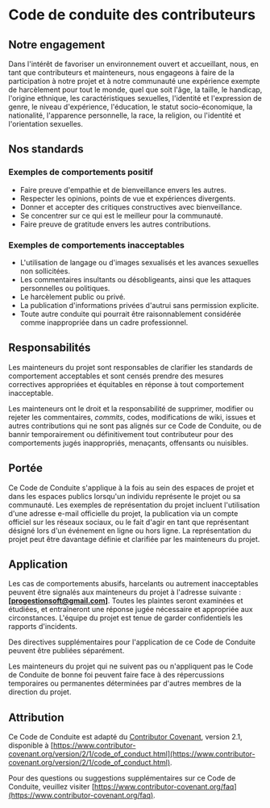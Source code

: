 # Code de conduite des contributeurs

## Notre engagement

Dans l'intérêt de favoriser un environnement ouvert et accueillant, nous, en tant que contributeurs et mainteneurs, nous engageons à faire de la participation à notre projet et à notre communauté une expérience exempte de harcèlement pour tout le monde, quel que soit l'âge, la taille, le handicap, l'origine ethnique, les caractéristiques sexuelles, l'identité et l'expression de genre, le niveau d'expérience, l'éducation, le statut socio-économique, la nationalité, l'apparence personnelle, la race, la religion, ou l'identité et l'orientation sexuelles.

## Nos standards

### Exemples de comportements positif
- Faire preuve d'empathie et de bienveillance envers les autres.
- Respecter les opinions, points de vue et expériences divergents.
- Donner et accepter des critiques constructives avec bienveillance.
- Se concentrer sur ce qui est le meilleur pour la communauté.
- Faire preuve de gratitude envers les autres contributions.

### Exemples de comportements inacceptables
- L'utilisation de langage ou d'images sexualisés et les avances sexuelles non sollicitées.
- Les commentaires insultants ou désobligeants, ainsi que les attaques personnelles ou politiques.
- Le harcèlement public ou privé.
- La publication d'informations privées d'autrui sans permission explicite.
- Toute autre conduite qui pourrait être raisonnablement considérée comme inappropriée dans un cadre professionnel.

## Responsabilités

Les mainteneurs du projet sont responsables de clarifier les standards de comportement acceptables et sont censés prendre des mesures correctives appropriées et équitables en réponse à tout comportement inacceptable.

Les mainteneurs ont le droit et la responsabilité de supprimer, modifier ou rejeter les commentaires, *commits*, codes, modifications de wiki, issues et autres contributions qui ne sont pas alignés sur ce Code de Conduite, ou de bannir temporairement ou définitivement tout contributeur pour des comportements jugés inappropriés, menaçants, offensants ou nuisibles.

## Portée

Ce Code de Conduite s'applique à la fois au sein des espaces de projet et dans les espaces publics lorsqu'un individu représente le projet ou sa communauté. Les exemples de représentation du projet incluent l'utilisation d'une adresse e-mail officielle du projet, la publication via un compte officiel sur les réseaux sociaux, ou le fait d'agir en tant que représentant désigné lors d'un événement en ligne ou hors ligne. La représentation du projet peut être davantage définie et clarifiée par les mainteneurs du projet.

## Application

Les cas de comportements abusifs, harcelants ou autrement inacceptables peuvent être signalés aux mainteneurs du projet à l'adresse suivante : **[progestionsoft@gmail.com]**. Toutes les plaintes seront examinées et étudiées, et entraîneront une réponse jugée nécessaire et appropriée aux circonstances. L'équipe du projet est tenue de garder confidentiels les rapports d'incidents.  

Des directives supplémentaires pour l'application de ce Code de Conduite peuvent être publiées séparément.

Les mainteneurs du projet qui ne suivent pas ou n'appliquent pas le Code de Conduite de bonne foi peuvent faire face à des répercussions temporaires ou permanentes déterminées par d'autres membres de la direction du projet.

## Attribution

Ce Code de Conduite est adapté du [Contributor Covenant](https://www.contributor-covenant.org), version 2.1, disponible à [https://www.contributor-covenant.org/version/2/1/code_of_conduct.html](https://www.contributor-covenant.org/version/2/1/code_of_conduct.html).

Pour des questions ou suggestions supplémentaires sur ce Code de Conduite, veuillez visiter [https://www.contributor-covenant.org/faq](https://www.contributor-covenant.org/faq).
